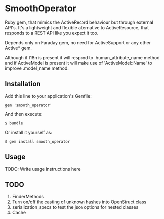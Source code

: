 # SmoothOperator

Ruby gem, that mimics the ActiveRecord behaviour but through external API's.
It's a lightweight and flexible alternative to ActiveResource, that responds to a REST API like you expect it too.

Depends only on Faraday gem, no need for ActiveSupport or any other Active* gem.

Although if I18n is present it will respond to .human_attribute_name method and if ActiveModel is present it will make use of 'ActiveModel::Name' to improve .model_name method.


## Installation

Add this line to your application's Gemfile:

    gem 'smooth_operator'

And then execute:

    $ bundle

Or install it yourself as:

    $ gem install smooth_operator


## Usage

TODO: Write usage instructions here


## TODO

1. FinderMethods
2. Turn on/off the casting of unknown hashes into OpenStruct class
3. serialization_specs to test the json options for nested classes
4. Cache 